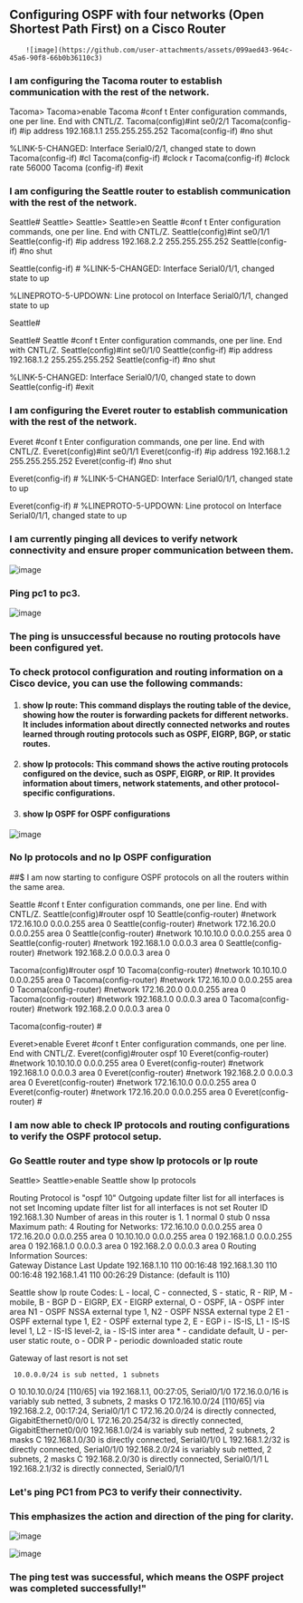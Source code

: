 

## Configuring OSPF with four networks (Open Shortest Path First) on a Cisco Router

 		![image](https://github.com/user-attachments/assets/099aed43-964c-45a6-90f8-66b0b36110c3)



### I am configuring the Tacoma router to establish communication with the rest of the network.
Tacoma>
Tacoma>enable 
Tacoma #conf t
Enter configuration commands, one per line.  End with CNTL/Z.
Tacoma(config)#int se0/2/1
Tacoma(config-if) #ip address 192.168.1.1 255.255.255.252
Tacoma(config-if) #no shut

%LINK-5-CHANGED: Interface Serial0/2/1, changed state to down
Tacoma(config-if) #cl
Tacoma(config-if) #clock r
Tacoma(config-if) #clock rate 56000
Tacoma (config-if) #exit

### I am configuring the Seattle router to establish communication with the rest of the network.

Seattle# Seattle>
Seattle>
Seattle>en
Seattle #conf t
Enter configuration commands, one per line.  End with CNTL/Z.
Seattle(config)#int se0/1/1
Seattle(config-if) #ip address 192.168.2.2   255.255.255.252
Seattle(config-if) #no shut

Seattle(config-if) #
%LINK-5-CHANGED: Interface Serial0/1/1, changed state to up

%LINEPROTO-5-UPDOWN: Line protocol on Interface Serial0/1/1, changed state to up


Seattle#

Seattle#
Seattle #conf t
Enter configuration commands, one per line.  End with CNTL/Z.
Seattle(config)#int se0/1/0
Seattle(config-if) #ip address 192.168.1.2 255.255.255.252
Seattle(config-if) #no shut

%LINK-5-CHANGED: Interface Serial0/1/0, changed state to down
Seattle(config-if) #exit

### I am configuring the Everet router to establish communication with the rest of the network.

Everet #conf t
Enter configuration commands, one per line.  End with CNTL/Z.
Everet(config)#int se0/1/1
Everet(config-if) #ip address 192.168.1.2 255.255.255.252
Everet(config-if) #no shut

Everet(config-if) #
%LINK-5-CHANGED: Interface Serial0/1/1, changed state to up

Everet(config-if) #
%LINEPROTO-5-UPDOWN: Line protocol on Interface Serial0/1/1, changed state to up



### I am currently pinging all devices to verify network connectivity and ensure proper communication between them.

![image](https://github.com/user-attachments/assets/ac65e113-a30f-4297-b8ee-0423722fac87)

 
### Ping pc1 to pc3.

 ![image](https://github.com/user-attachments/assets/46dee34a-fa7c-40de-8214-c5b451d763cc)


### The ping is unsuccessful because no routing protocols have been configured yet.



### To check protocol configuration and routing information on a Cisco device, you can use the following commands:
1.	#### show Ip route: This command displays the routing table of the device, showing how the router is forwarding packets for different networks. It includes information about directly connected networks and routes learned through routing protocols such as OSPF, EIGRP, BGP, or static routes.
2.	#### show Ip protocols: This command shows the active routing protocols configured on the device, such as OSPF, EIGRP, or RIP. It provides information about timers, network statements, and other protocol-specific configurations.
3.	#### show Ip OSPF for OSPF configurations

   ![image](https://github.com/user-attachments/assets/0d98be7f-ed9f-4eed-a825-3b636bf98480)

 
### No Ip protocols and no Ip OSPF configuration


##$ I am now starting to configure OSPF protocols on all the routers within the same area.



Seattle #conf t
Enter configuration commands, one per line.  End with CNTL/Z.
Seattle(config)#router ospf 10
Seattle(config-router) #network 172.16.10.0 0.0.0.255 area 0
Seattle(config-router) #network 172.16.20.0 0.0.0.255 area 0
Seattle(config-router) #network 10.10.10.0 0.0.0.255 area 0
Seattle(config-router) #network 192.168.1.0 0.0.0.3 area 0
Seattle(config-router) #network 192.168.2.0 0.0.0.3 area 0


Tacoma(config)#router ospf 10
Tacoma(config-router) #network 10.10.10.0 0.0.0.255 area 0
Tacoma(config-router) #network 172.16.10.0 0.0.0.255 area 0
Tacoma(config-router) #network 172.16.20.0 0.0.0.255 area 0
Tacoma(config-router) #network 192.168.1.0 0.0.0.3 area 0
Tacoma(config-router) #network 192.168.2.0 0.0.0.3 area 0

Tacoma(config-router) #





Everet>enable
Everet #conf t
Enter configuration commands, one per line.  End with CNTL/Z.
Everet(config)#router ospf 10
Everet(config-router) #network 10.10.10.0 0.0.0.255 area 0
Everet(config-router) #network 192.168.1.0 0.0.0.3 area 0
Everet(config-router) #network 192.168.2.0 0.0.0.3 area 0
Everet(config-router) #network 172.16.10.0 0.0.0.255 area 0
Everet(config-router) #network 172.16.20.0 0.0.0.255 area 0
Everet(config-router) #




### I am now able to check IP protocols and routing configurations to verify the OSPF protocol setup.
### Go Seattle router and type show Ip protocols or Ip route
Seattle>
Seattle>enable
Seattle show Ip protocols

Routing Protocol is "ospf 10"
  Outgoing update filter list for all interfaces is not set 
  Incoming update filter list for all interfaces is not set 
  Router ID 192.168.1.30
  Number of areas in this router is 1. 1 normal 0 stub 0 nssa
  Maximum path: 4
  Routing for Networks:
    172.16.10.0 0.0.0.255 area 0
    172.16.20.0 0.0.0.255 area 0
    10.10.10.0 0.0.0.255 area 0
    192.168.1.0 0.0.0.255 area 0
    192.168.1.0 0.0.0.3 area 0
    192.168.2.0 0.0.0.3 area 0
  Routing Information Sources:  
    Gateway         Distance      Last Update 
    192.168.1.10         110      00:16:48
    192.168.1.30         110      00:16:48
    192.168.1.41         110      00:26:29
  Distance: (default is 110)

Seattle show Ip route
Codes: L - local, C - connected, S - static, R - RIP, M - mobile, B - BGP
       D - EIGRP, EX - EIGRP external, O - OSPF, IA - OSPF inter area
       N1 - OSPF NSSA external type 1, N2 - OSPF NSSA external type 2
       E1 - OSPF external type 1, E2 - OSPF external type 2, E - EGP
       i - IS-IS, L1 - IS-IS level 1, L2 - IS-IS level-2, ia - IS-IS inter area
       * - candidate default, U - per-user static route, o - ODR
       P - periodic downloaded static route

Gateway of last resort is not set

     10.0.0.0/24 is sub netted, 1 subnets
O       10.10.10.0/24 [110/65] via 192.168.1.1, 00:27:05, Serial0/1/0
     172.16.0.0/16 is variably sub netted, 3 subnets, 2 masks
O       172.16.10.0/24 [110/65] via 192.168.2.2, 00:17:24, Serial0/1/1
C       172.16.20.0/24 is directly connected, GigabitEthernet0/0/0
L       172.16.20.254/32 is directly connected, GigabitEthernet0/0/0
     192.168.1.0/24 is variably sub netted, 2 subnets, 2 masks
C       192.168.1.0/30 is directly connected, Serial0/1/0
L       192.168.1.2/32 is directly connected, Serial0/1/0
     192.168.2.0/24 is variably sub netted, 2 subnets, 2 masks
C       192.168.2.0/30 is directly connected, Serial0/1/1
L       192.168.2.1/32 is directly connected, Serial0/1/1



### Let's ping PC1 from PC3 to verify their connectivity.

### This emphasizes the action and direction of the ping for clarity.

 ![image](https://github.com/user-attachments/assets/1c85ecb6-dada-428d-993f-fee82fd0e6bc)

![image](https://github.com/user-attachments/assets/5b3f74e2-0466-4093-9ac2-2fcb83d33ad5)

 
### The ping test was successful, which means the OSPF project was completed successfully!"







